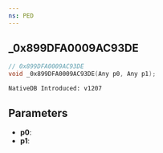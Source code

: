 ```yaml
---
ns: PED
---
```

## _0x899DFA0009AC93DE

```c
// 0x899DFA0009AC93DE
void _0x899DFA0009AC93DE(Any p0, Any p1);
```

```
NativeDB Introduced: v1207
```

## Parameters
* **p0**:
* **p1**:
